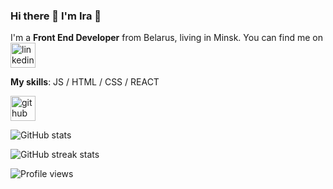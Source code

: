 ### Hi there 👋 I'm Ira :woman:

I'm a **Front End Developer** from Belarus, living in Minsk. You can find me on [<img src='https://cdn.jsdelivr.net/npm/simple-icons@3.0.1/icons/linkedin.svg' alt='linkedin' height='40'>](https://www.linkedin.com/in/https://www.linkedin.com/in/ira-levkovich//)  

**My skills**:  JS / HTML / CSS / REACT 


[<img src='https://cdn.jsdelivr.net/npm/simple-icons@3.0.1/icons/github.svg' alt='github' height='40'>](https://github.com/https://github.com/Iri-iri)  

![GitHub stats](https://github-readme-stats.vercel.app/api?username=https://github.com/Iri-iri&show_icons=true)  

![GitHub streak stats](https://github-readme-streak-stats.herokuapp.com/?user=https://github.com/Iri-iri)  

![Profile views](https://gpvc.arturio.dev/https://github.com/Iri-iri)  
